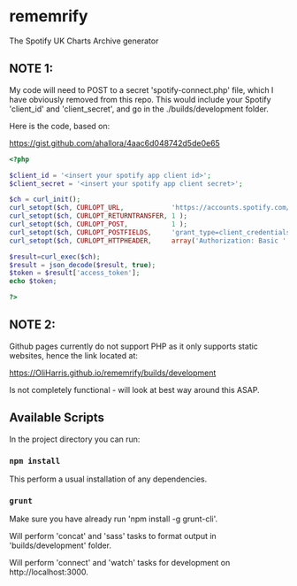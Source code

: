 # rememrify
The Spotify UK Charts Archive generator

## NOTE 1:

My code will need to POST to a secret 'spotify-connect.php' file, which I have obviously removed from this repo. This would include your Spotify 'client_id' and 'client_secret', and go in the ./builds/development folder.

Here is the code, based on:

https://gist.github.com/ahallora/4aac6d048742d5de0e65

```php
<?php

$client_id = '<insert your spotify app client id>'; 
$client_secret = '<insert your spotify app client secret>'; 

$ch = curl_init();
curl_setopt($ch, CURLOPT_URL,            'https://accounts.spotify.com/api/token' );
curl_setopt($ch, CURLOPT_RETURNTRANSFER, 1 );
curl_setopt($ch, CURLOPT_POST,           1 );
curl_setopt($ch, CURLOPT_POSTFIELDS,     'grant_type=client_credentials' ); 
curl_setopt($ch, CURLOPT_HTTPHEADER,     array('Authorization: Basic '.base64_encode($client_id.':'.$client_secret))); 

$result=curl_exec($ch);
$result = json_decode($result, true);
$token = $result['access_token'];
echo $token;

?>
```

## NOTE 2:

Github pages currently do not support PHP as it only supports static websites, hence the link located at:

https://OliHarris.github.io/rememrify/builds/development

Is not completely functional - will look at best way around this ASAP.

## Available Scripts

In the project directory you can run:

### `npm install`

This perform a usual installation of any dependencies.

### `grunt`

Make sure you have already run 'npm install -g grunt-cli'.

Will perform 'concat' and 'sass' tasks to format output in 'builds/development' folder.

Will perform 'connect' and 'watch' tasks for development on http://localhost:3000.